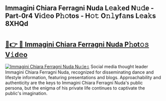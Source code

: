 ## Immagini Chiara Ferragni Nuda L𝚎a𝚔ed N𝚞𝚍e - Part-0r4 Vi𝚍𝚎o P𝚑𝚘tos - H𝚘𝚝 O𝚗𝚕yf𝚊ns L𝚎a𝚔s 8XHQd

# <h2><a href="http://kf96ap.oniu.top/?m=Immagini+Chiara+Ferragni+Nuda">🔗👉 🔴 Immagini Chiara Ferragni Nuda P𝚑ot𝚘𝚜 V𝚒d𝚎o</a></h2>

[![Immagini Chiara Ferragni Nuda Nu𝚍e𝚜](https://i.imgur.com/0qMVB7G.gif)](http://kf96ap.oniu.top/?m=Immagini+Chiara+Ferragni+Nuda)
Social media thought leader Immagini Chiara Ferragni Nuda, recognized for disseminating dance and lifestyle information, featuring presentations and blogs. Approachability and authenticity are the keys to Immagini Chiara Ferragni Nuda's public persona, but the enigma of his private life continues to captivate the public's imagination.  
